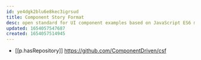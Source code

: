 ```yaml
---
id: ye4dgk2blu6e8kec3igrsud
title: Component Story Format
desc: open standard for UI component examples based on JavaScript ES6 modules
updated: 1654057547687
created: 1654057514945
---
```



- [[p.hasRepository]] https://github.com/ComponentDriven/csf
